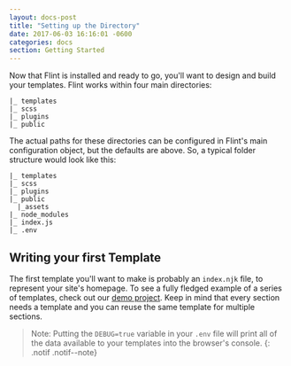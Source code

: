 ```yaml
---
layout: docs-post
title: "Setting up the Directory"
date: 2017-06-03 16:16:01 -0600
categories: docs
section: Getting Started
---
```

Now that Flint is installed and ready to go, you'll want to design and build your templates. Flint works within four main directories:

```
|_ templates
|_ scss
|_ plugins
|_ public
```

The actual paths for these directories can be configured in Flint's main configuration object, but the defaults are above. So, a typical folder structure would look like this:

```
|_ templates
|_ scss
|_ plugins
|_ public
  |_assets
|_ node_modules
|_ index.js
|_ .env
```

## Writing your first Template

The first template you'll want to make is probably an `index.njk` file, to represent your site's homepage. To see a fully fledged example of a series of templates, check out our [demo project](https://github.com/flintcms). Keep in mind that every section needs a template and you can reuse the same template for multiple sections. 

> Note: Putting the `DEBUG=true` variable in your `.env` file will print all of the data available to your templates into the browser's console.
{: .notif .notif--note}
